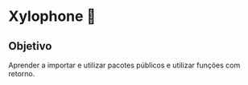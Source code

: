 # Xylophone 🎹

## Objetivo

Aprender a importar e utilizar pacotes públicos e utilizar funçöes com retorno.